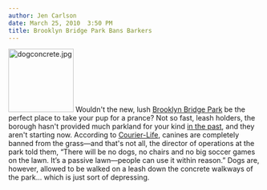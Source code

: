 ```yaml
---
author: Jen Carlson
date: March 25, 2010  3:50 PM
title: Brooklyn Bridge Park Bans Barkers
---
```


<p><span class="mt-enclosure mt-enclosure-image" style="display: inline;"> <img alt="dogconcrete.jpg" src="https://web.archive.org/web/20110629185903im_/http://gothamist.com/attachments/arts_jen/dogconcrete.jpg" width="130" height="127" class="image-right"> </span>Wouldn&apos;t the new, lush <a href="https://web.archive.org/web/20110629185903/http://gothamist.com/tags/brooklynbridgepark">Brooklyn Bridge Park</a> be the perfect place to take your pup for a prance? Not so fast, leash holders, the borough hasn&apos;t provided much parkland for your kind <a href="https://web.archive.org/web/20110629185903/http://gothamist.com/2008/10/15/pups.php">in the past</a>, and they aren&apos;t starting now. According to <a href="https://web.archive.org/web/20110629185903/http://yournabe.com/articles/2010/03/24/brooklyn/courier-yn_brooklyn_front_page-bbpopensnodogs.txt">Courier-Life</a>, canines are completely banned from the grass&#x2014;and that&apos;s not all, the director of operations at the park told them, &#x201C;There will be no dogs, no chairs and no big soccer games on the lawn. It&#x2019;s a passive lawn&#x2014;people can use it within reason.&#x201D; Dogs are, however, allowed to be walked on a leash down the concrete walkways of the park... which is just sort of depressing.<br>
</p>